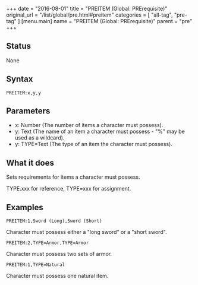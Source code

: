 +++
date = "2016-08-01"
title = "PREITEM (Global: PRErequisite)"
original_url = "/list/global/pre.html#preitem"
categories = [ "all-tag", "pre-tag" ]
[menu.main]
    name = "PREITEM (Global: PRErequisite)"
    parent = "pre"
+++

## Status

None

## Syntax

`PREITEM:x,y,y`

## Parameters

-   x: Number (The number of items a character
    must possess).
-   y: Text (The name of an item a character must
    possess - "%" may be used as a wildcard).
-   y: TYPE=Text (The type of an item the character
    must possess).



What it does
------------

Sets requirements for items a character must possess.

TYPE.xxx for reference, TYPE=xxx for assignment.

Examples
--------

`PREITEM:1,Sword (Long),Sword (Short)`

Character must possess either a "long sword" or a "short sword".

`PREITEM:2,TYPE=Armor,TYPE=Armor`

Character must possess two sets of armor.

`PREITEM:1,TYPE=Natural`

Character must possess one natural item.

